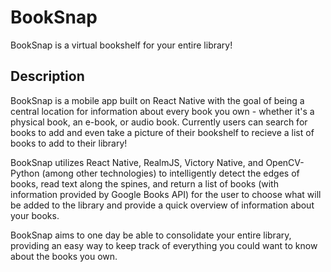 # BookSnap

BookSnap is a virtual bookshelf for your entire library!

## Description

BookSnap is a mobile app built on React Native with the goal of being a central location for information about every book you own - whether it's a physical book, an e-book, or audio book. Currently users can search for books to add and even take a picture of their bookshelf to recieve a list of books to add to their library! 

BookSnap utilizes React Native, RealmJS, Victory Native, and OpenCV-Python (among other technologies) to intelligently detect the edges of books, read text along the spines, and return a list of books (with information provided by Google Books API) for the user to choose what will be added to the library and provide a quick overview of information about your books.

BookSnap aims to one day be able to consolidate your entire library, providing an easy way to keep track of everything you could want to know about the books you own. 
